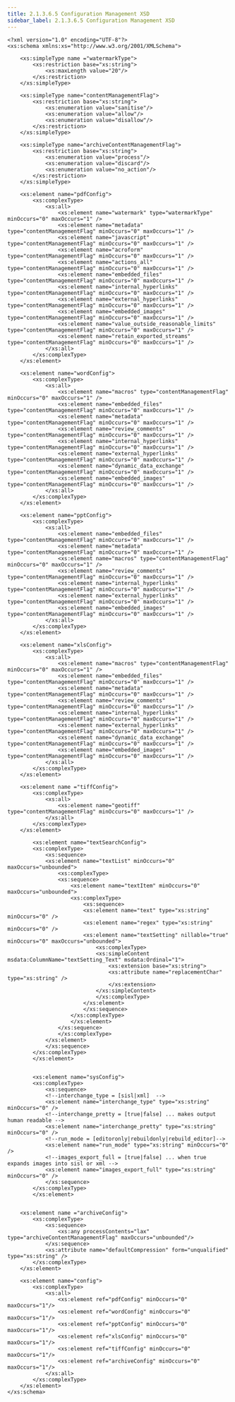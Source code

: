```yaml
---
title: 2.1.3.6.5 Configuration Management XSD
sidebar_label: 2.1.3.6.5 Configuration Management XSD
---
```


	<?xml version="1.0" encoding="UTF-8"?>
	<xs:schema xmlns:xs="http://www.w3.org/2001/XMLSchema">

		<xs:simpleType name ="watermarkType">
			<xs:restriction base="xs:string">
				<xs:maxLength value="20"/>
			</xs:restriction>
		</xs:simpleType>

		<xs:simpleType name="contentManagementFlag">
			<xs:restriction base="xs:string">
				<xs:enumeration value="sanitise"/>
				<xs:enumeration value="allow"/>
				<xs:enumeration value="disallow"/>
			</xs:restriction>
		</xs:simpleType>

		<xs:simpleType name="archiveContentManagementFlag">
			<xs:restriction base="xs:string">
				<xs:enumeration value="process"/>
				<xs:enumeration value="discard"/>
				<xs:enumeration value="no_action"/>
			</xs:restriction>
		</xs:simpleType>

		<xs:element name="pdfConfig">
			<xs:complexType>
				<xs:all>
					<xs:element name="watermark" type="watermarkType" minOccurs="0" maxOccurs="1" />
					<xs:element name="metadata" type="contentManagementFlag" minOccurs="0" maxOccurs="1" />
					<xs:element name="javascript" type="contentManagementFlag" minOccurs="0" maxOccurs="1" />
					<xs:element name="acroform" type="contentManagementFlag" minOccurs="0" maxOccurs="1" />
					<xs:element name="actions_all" type="contentManagementFlag" minOccurs="0" maxOccurs="1" />
					<xs:element name="embedded_files" type="contentManagementFlag" minOccurs="0" maxOccurs="1" />
					<xs:element name="internal_hyperlinks" type="contentManagementFlag" minOccurs="0" maxOccurs="1" />
					<xs:element name="external_hyperlinks" type="contentManagementFlag" minOccurs="0" maxOccurs="1" />
					<xs:element name="embedded_images" type="contentManagementFlag" minOccurs="0" maxOccurs="1" />
					<xs:element name="value_outside_reasonable_limits" type="contentManagementFlag" minOccurs="0" maxOccurs="1" />
					<xs:element name="retain_exported_streams" type="contentManagementFlag" minOccurs="0" maxOccurs="1" />
				</xs:all>
			</xs:complexType>
		</xs:element>

		<xs:element name="wordConfig">
			<xs:complexType>
				<xs:all>
					<xs:element name="macros" type="contentManagementFlag" minOccurs="0" maxOccurs="1" />
					<xs:element name="embedded_files" type="contentManagementFlag" minOccurs="0" maxOccurs="1" />
					<xs:element name="metadata" type="contentManagementFlag" minOccurs="0" maxOccurs="1" />
					<xs:element name="review_comments" type="contentManagementFlag" minOccurs="0" maxOccurs="1" />
					<xs:element name="internal_hyperlinks" type="contentManagementFlag" minOccurs="0" maxOccurs="1" />
					<xs:element name="external_hyperlinks" type="contentManagementFlag" minOccurs="0" maxOccurs="1" />
					<xs:element name="dynamic_data_exchange" type="contentManagementFlag" minOccurs="0" maxOccurs="1" />
					<xs:element name="embedded_images" type="contentManagementFlag" minOccurs="0" maxOccurs="1" />
				</xs:all>
			</xs:complexType>
		</xs:element>

		<xs:element name="pptConfig">
			<xs:complexType>
				<xs:all>
					<xs:element name="embedded_files" type="contentManagementFlag" minOccurs="0" maxOccurs="1" />
					<xs:element name="metadata" type="contentManagementFlag" minOccurs="0" maxOccurs="1" />
					<xs:element name="macros" type="contentManagementFlag" minOccurs="0" maxOccurs="1" />
					<xs:element name="review_comments" type="contentManagementFlag" minOccurs="0" maxOccurs="1" />
					<xs:element name="internal_hyperlinks" type="contentManagementFlag" minOccurs="0" maxOccurs="1" />
					<xs:element name="external_hyperlinks" type="contentManagementFlag" minOccurs="0" maxOccurs="1" />
					<xs:element name="embedded_images" type="contentManagementFlag" minOccurs="0" maxOccurs="1" />
				</xs:all>
			</xs:complexType>
		</xs:element>

		<xs:element name="xlsConfig">
			<xs:complexType>
				<xs:all>
					<xs:element name="macros" type="contentManagementFlag" minOccurs="0" maxOccurs="1" />
					<xs:element name="embedded_files" type="contentManagementFlag" minOccurs="0" maxOccurs="1" />
					<xs:element name="metadata" type="contentManagementFlag" minOccurs="0" maxOccurs="1" />
					<xs:element name="review_comments" type="contentManagementFlag" minOccurs="0" maxOccurs="1" />
					<xs:element name="internal_hyperlinks" type="contentManagementFlag" minOccurs="0" maxOccurs="1" />
					<xs:element name="external_hyperlinks" type="contentManagementFlag" minOccurs="0" maxOccurs="1" />
					<xs:element name="dynamic_data_exchange" type="contentManagementFlag" minOccurs="0" maxOccurs="1" />
					<xs:element name="embedded_images" type="contentManagementFlag" minOccurs="0" maxOccurs="1" />
				</xs:all>
			</xs:complexType>
		</xs:element>

		<xs:element name ="tiffConfig">
			<xs:complexType>
				<xs:all>
					<xs:element name="geotiff" type="contentManagementFlag" minOccurs="0" maxOccurs="1" />
				</xs:all>
			</xs:complexType>
		</xs:element>

			<xs:element name="textSearchConfig">
			<xs:complexType>
				<xs:sequence>
				<xs:element name="textList" minOccurs="0" maxOccurs="unbounded">
					<xs:complexType>
					<xs:sequence>
						<xs:element name="textItem" minOccurs="0" maxOccurs="unbounded">
						<xs:complexType>
							<xs:sequence>
							<xs:element name="text" type="xs:string" minOccurs="0" />
							<xs:element name="regex" type="xs:string" minOccurs="0" />
							<xs:element name="textSetting" nillable="true" minOccurs="0" maxOccurs="unbounded">
								<xs:complexType>
								<xs:simpleContent msdata:ColumnName="textSetting_Text" msdata:Ordinal="1">
									<xs:extension base="xs:string">
									<xs:attribute name="replacementChar" type="xs:string" />
									</xs:extension>
								</xs:simpleContent>
								</xs:complexType>
							</xs:element>
							</xs:sequence>
						</xs:complexType>
						</xs:element>
					</xs:sequence>
					</xs:complexType>
				</xs:element>
				</xs:sequence>
			</xs:complexType>
			</xs:element>
		
		
			<xs:element name="sysConfig">
			<xs:complexType>
				<xs:sequence>
				<!--interchange_type = [sisl|xml]  -->
				<xs:element name="interchange_type" type="xs:string" minOccurs="0" />
				<!--interchange_pretty = [true|false] ... makes output human readable -->
				<xs:element name="interchange_pretty" type="xs:string" minOccurs="0" />
				<!--run_mode = [editoronly|rebuildonly|rebuild_editor]-->
				<xs:element name="run_mode" type="xs:string" minOccurs="0" />
				<!--images_export_full = [true|false] ... when true expands images into sisl or xml -->
				<xs:element name="images_export_full" type="xs:string" minOccurs="0" />
				</xs:sequence>
			</xs:complexType>
			</xs:element>
		
		
		<xs:element name ="archiveConfig">
			<xs:complexType>
				<xs:sequence>
					<xs:any processContents="lax" type="archiveContentManagementFlag" maxOccurs="unbounded"/>
				</xs:sequence>
				<xs:attribute name="defaultCompression" form="unqualified" type="xs:string" />
			</xs:complexType>
		</xs:element>

		<xs:element name="config">
			<xs:complexType>
				<xs:all>
					<xs:element ref="pdfConfig" minOccurs="0" maxOccurs="1"/>
					<xs:element ref="wordConfig" minOccurs="0" maxOccurs="1"/>
					<xs:element ref="pptConfig" minOccurs="0" maxOccurs="1"/>
					<xs:element ref="xlsConfig" minOccurs="0" maxOccurs="1"/>
					<xs:element ref="tiffConfig" minOccurs="0" maxOccurs="1"/>
					<xs:element ref="archiveConfig" minOccurs="0" maxOccurs="1"/>
				</xs:all>
			</xs:complexType>
		</xs:element>
	</xs:schema>